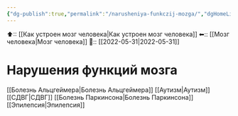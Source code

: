 ```yaml
---
{"dg-publish":true,"permalink":"/narusheniya-funkczij-mozga/","dgHomeLink":true,"dgPassFrontmatter":false}
---
```



⬆:: [[Как устроен мозг человека|Как устроен мозг человека]]
⬅:: [[Мозг человека|Мозг человека]]
📅:: [[2022-05-31|2022-05-31]]

# Нарушения функций мозга
[[Болезнь Альцгеймера|Болезнь Альцгеймера]]
[[Аутизм|Аутизм]]
[[СДВГ|СДВГ]]
[[Болезнь Паркинсона|Болезнь Паркинсона]]
[[Эпилепсия|Эпилепсия]]
